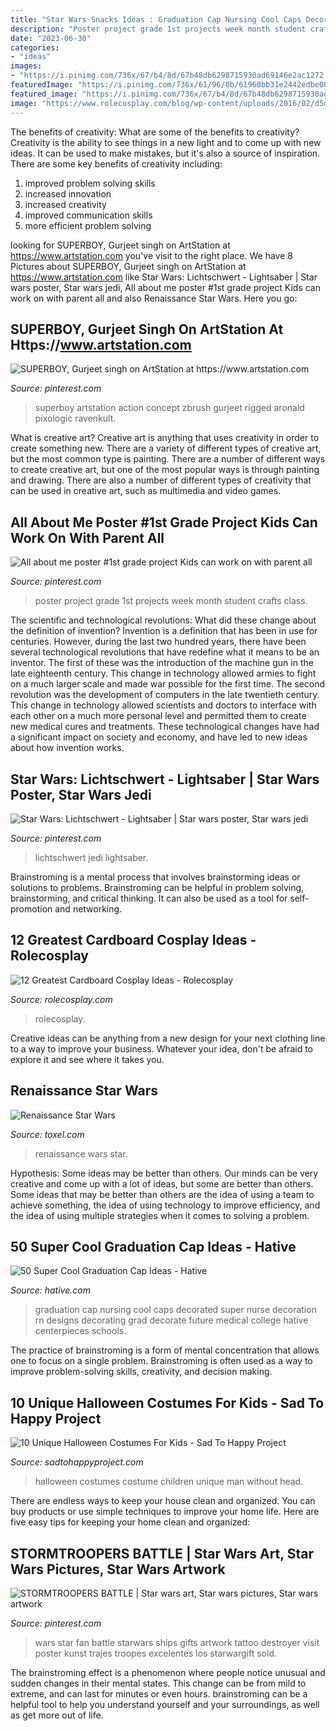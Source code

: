 ```yaml
---
title: "Star Wars Snacks Ideas : Graduation Cap Nursing Cool Caps Decorated Super Nurse Decoration Rn Designs Decorating Grad Decorate Future Medical College Hative Centerpieces Schools"
description: "Poster project grade 1st projects week month student crafts class"
date: "2023-06-30"
categories:
- "ideas"
images:
- "https://i.pinimg.com/736x/67/b4/8d/67b48db6298715930ad69146e2ac1272.jpg"
featuredImage: "https://i.pinimg.com/736x/61/96/0b/61960bb31e2442edbe000f1fe34828ee--all-about-me-poster-class-projects.jpg"
featured_image: "https://i.pinimg.com/736x/67/b4/8d/67b48db6298715930ad69146e2ac1272.jpg"
image: "https://www.rolecosplay.com/blog/wp-content/uploads/2016/02/d5d5b99ddca171f1cdd8ab7778c8032f-1.jpg"
---
```



The benefits of creativity: What are some of the benefits to creativity?
Creativity is the ability to see things in a new light and to come up with new ideas. It can be used to make mistakes, but it's also a source of inspiration. There are some key benefits of creativity including: 
1. improved problem solving skills 
2. increased innovation 
3. increased creativity 
4. improved communication skills 
5. more efficient problem solving 

	

		
looking for SUPERBOY, Gurjeet singh on ArtStation at https://www.artstation.com you've visit to the right place. We have 8 Pictures about SUPERBOY, Gurjeet singh on ArtStation at https://www.artstation.com like Star Wars: Lichtschwert - Lightsaber | Star wars poster, Star wars jedi, All about me poster #1st grade project Kids can work on with parent all and also Renaissance Star Wars. Here you go:
		
    
## SUPERBOY, Gurjeet Singh On ArtStation At Https://www.artstation.com

<img loading=lazy src="https://i.pinimg.com/736x/67/b4/8d/67b48db6298715930ad69146e2ac1272.jpg" onerror="this.onerror=null;this.src='https://tse3.mm.bing.net/th?id=OIP.NsTAxMjDzyeSCf8ni3x-2wHaJ3&amp;pid=15.1';" alt="SUPERBOY, Gurjeet singh on ArtStation at https://www.artstation.com">

_Source: pinterest.com_

>superboy artstation action concept zbrush gurjeet rigged aronald pixologic ravenkult. 

	

What is creative art?
Creative art is anything that uses creativity in order to create something new. There are a variety of different types of creative art, but the most common type is painting. There are a number of different ways to create creative art, but one of the most popular ways is through painting and drawing. There are also a number of different types of creativity that can be used in creative art, such as multimedia and video games.

    
## All About Me Poster #1st Grade Project Kids Can Work On With Parent All

<img loading=lazy src="https://i.pinimg.com/736x/61/96/0b/61960bb31e2442edbe000f1fe34828ee--all-about-me-poster-class-projects.jpg" onerror="this.onerror=null;this.src='https://tse3.mm.bing.net/th?id=OIP.itQ8Xwpb4E0JQ_JkT0cFAAAAAA&amp;pid=15.1';" alt="All about me poster #1st grade project Kids can work on with parent all">

_Source: pinterest.com_

>poster project grade 1st projects week month student crafts class. 

	

The scientific and technological revolutions: What did these change about the definition of invention?
Invention is a definition that has been in use for centuries. However, during the last two hundred years, there have been several technological revolutions that have redefine what it means to be an inventor. The first of these was the introduction of the machine gun in the late eighteenth century. This change in technology allowed armies to fight on a much larger scale and made war possible for the first time. The second revolution was the development of computers in the late twentieth century. This change in technology allowed scientists and doctors to interface with each other on a much more personal level and permitted them to create new medical cures and treatments. These technological changes have had a significant impact on society and economy, and have led to new ideas about how invention works.

    
## Star Wars: Lichtschwert - Lightsaber | Star Wars Poster, Star Wars Jedi

<img loading=lazy src="https://i.pinimg.com/736x/77/13/6c/77136c8eaaf7470f6379de48c00ba8cf.jpg" onerror="this.onerror=null;this.src='https://tse1.mm.bing.net/th?id=OIP.4SHfFnnOc8K1VYXtMI4mTAHaLc&amp;pid=15.1';" alt="Star Wars: Lichtschwert - Lightsaber | Star wars poster, Star wars jedi">

_Source: pinterest.com_

>lichtschwert jedi lightsaber. 

	

Brainstroming is a mental process that involves brainstorming ideas or solutions to problems. Brainstroming can be helpful in problem solving, brainstorming, and critical thinking. It can also be used as a tool for self-promotion and networking.

    
## 12 Greatest Cardboard Cosplay Ideas - Rolecosplay

<img loading=lazy src="https://www.rolecosplay.com/blog/wp-content/uploads/2016/02/d5d5b99ddca171f1cdd8ab7778c8032f-1.jpg" onerror="this.onerror=null;this.src='https://tse2.mm.bing.net/th?id=OIP.FF4_y4iWPeCcgHeY4GW2bQHaKj&amp;pid=15.1';" alt="12 Greatest Cardboard Cosplay Ideas - Rolecosplay">

_Source: rolecosplay.com_

>rolecosplay. 

	

Creative ideas can be anything from a new design for your next clothing line to a way to improve your business. Whatever your idea, don't be afraid to explore it and see where it takes you.

    
## Renaissance Star Wars

<img loading=lazy src="http://www.toxel.com/wp-content/uploads/2016/12/renastarwars02.jpg" onerror="this.onerror=null;this.src='https://tse4.mm.bing.net/th?id=OIP.gW_e2JnxfYpf3bq44mVbMwAAAA&amp;pid=15.1';" alt="Renaissance Star Wars">

_Source: toxel.com_

>renaissance wars star. 

	

Hypothesis: Some ideas may be better than others.
Our minds can be very creative and come up with a lot of ideas, but some are better than others. Some ideas that may be better than others are the idea of using a team to achieve something, the idea of using technology to improve efficiency, and the idea of using multiple strategies when it comes to solving a problem.

    
## 50 Super Cool Graduation Cap Ideas - Hative

<img loading=lazy src="https://hative.com/wp-content/uploads/2016/04/graduation-caps/23-super-cool-graduation-cap-ideas.jpg" onerror="this.onerror=null;this.src='https://tse3.mm.bing.net/th?id=OIP.-1jpx8tE1K5tl1JOmy5_OgHaNL&amp;pid=15.1';" alt="50 Super Cool Graduation Cap Ideas - Hative">

_Source: hative.com_

>graduation cap nursing cool caps decorated super nurse decoration rn designs decorating grad decorate future medical college hative centerpieces schools. 

	

The practice of brainstroming is a form of mental concentration that allows one to focus on a single problem. Brainstroming is often used as a way to improve problem-solving skills, creativity, and decision making.

    
## 10 Unique Halloween Costumes For Kids - Sad To Happy Project

<img loading=lazy src="https://sadtohappyproject.com/wp-content/uploads/2014/10/children-halloween-costumes25.jpg" onerror="this.onerror=null;this.src='https://tse3.mm.bing.net/th?id=OIP.kQQ938W2yTOGn4lix1IP6QHaJ8&amp;pid=15.1';" alt="10 Unique Halloween Costumes For Kids - Sad To Happy Project">

_Source: sadtohappyproject.com_

>halloween costumes costume children unique man without head. 

	

There are endless ways to keep your house clean and organized. You can buy products or use simple techniques to improve your home life. Here are five easy tips for keeping your home clean and organized:

    
## STORMTROOPERS BATTLE | Star Wars Art, Star Wars Pictures, Star Wars Artwork

<img loading=lazy src="https://i.pinimg.com/736x/83/48/4b/83484be82d886e7d9eed071c41e9e6db.jpg" onerror="this.onerror=null;this.src='https://tse3.mm.bing.net/th?id=OIP.DMpDCjUbCL4np_p2oplVKAHaNK&amp;pid=15.1';" alt="STORMTROOPERS BATTLE | Star wars art, Star wars pictures, Star wars artwork">

_Source: pinterest.com_

>wars star fan battle starwars ships gifts artwork tattoo destroyer visit poster kunst trajes troopes excelentes los starwargift sold. 

	

The brainstroming effect is a phenomenon where people notice unusual and sudden changes in their mental states. This change can be from mild to extreme, and can last for minutes or even hours. brainstroming can be a helpful tool to help you understand yourself and your surroundings, as well as get more out of life.

